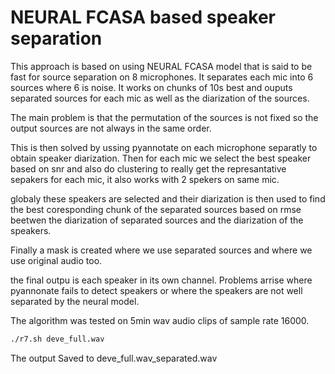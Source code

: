 # NEURAL FCASA based speaker separation

This approach is based on using NEURAL FCASA model that is said to be fast for source separation on 8 microphones.
It separates each mic into 6 sources where 6 is noise. It works on chunks of 10s best and ouputs separated sources for each mic as well as the diarization of the sources. 

The main problem is that the permutation of the sources is not fixed so the output sources are not always in the same order.

This is then solved by ussing pyannotate on each microphone separatly to obtain speaker diarization.
Then for each mic we select the best speaker based on snr and also do clustering to really get the represantative sepakers for each mic, it also works with 2 spekers on same mic.

globaly these speakers are selected and their diarization is then used to find the best coresponding chunk of the separated sources based on rmse beetwen the diarization of separated sources and the diarization of the speakers.

Finally a mask is created where we use separated sources and where we use original audio too.

the final outpu is each speaker in its own channel. Problems arrise where pyannonate fails to detect speakers or where the speakers are not well separated by the neural model.

The algorithm was tested on 5min wav audio clips of sample rate 16000.

```bash
./r7.sh deve_full.wav

```

The output Saved to deve_full.wav_separated.wav